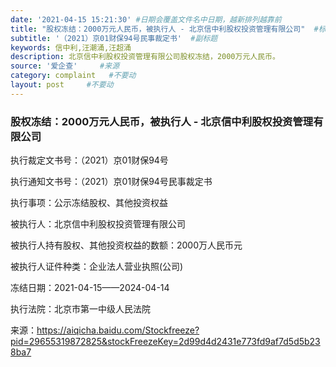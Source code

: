 ```yaml
---
date: '2021-04-15 15:21:30' #日期会覆盖文件名中日期，越新排列越靠前
title: "股权冻结：2000万元人民币，被执行人 - 北京信中利股权投资管理有限公司"  #标题
subtitle: '（2021）京01财保94号民事裁定书'  #副标题
keywords: 信中利,汪潮涌,汪超涌
description: 北京信中利股权投资管理有限公司股权冻结，2000万元人民币。
source: '爱企查'     #来源
category: complaint   #不要动
layout: post     #不要动
---
```


### 股权冻结：2000万元人民币，被执行人 - 北京信中利股权投资管理有限公司

执行裁定文书号：（2021）京01财保94号

执行通知文书号：（2021）京01财保94号民事裁定书

执行事项：公示冻结股权、其他投资权益

被执行人：北京信中利股权投资管理有限公司

被执行人持有股权、其他投资权益的数额：2000万人民币元

被执行人证件种类：企业法人营业执照(公司)    

冻结日期：2021-04-15——2024-04-14

执行法院：北京市第一中级人民法院


来源：https://aiqicha.baidu.com/Stockfreeze?pid=29655319872825&stockFreezeKey=2d99d4d2431e773fd9af7d5d5b238ba7
